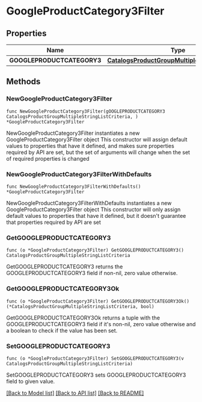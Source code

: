 # GoogleProductCategory3Filter

## Properties

Name | Type | Description | Notes
------------ | ------------- | ------------- | -------------
**GOOGLEPRODUCTCATEGORY3** | [**CatalogsProductGroupMultipleStringListCriteria**](CatalogsProductGroupMultipleStringListCriteria.md) |  | 

## Methods

### NewGoogleProductCategory3Filter

`func NewGoogleProductCategory3Filter(gOOGLEPRODUCTCATEGORY3 CatalogsProductGroupMultipleStringListCriteria, ) *GoogleProductCategory3Filter`

NewGoogleProductCategory3Filter instantiates a new GoogleProductCategory3Filter object
This constructor will assign default values to properties that have it defined,
and makes sure properties required by API are set, but the set of arguments
will change when the set of required properties is changed

### NewGoogleProductCategory3FilterWithDefaults

`func NewGoogleProductCategory3FilterWithDefaults() *GoogleProductCategory3Filter`

NewGoogleProductCategory3FilterWithDefaults instantiates a new GoogleProductCategory3Filter object
This constructor will only assign default values to properties that have it defined,
but it doesn't guarantee that properties required by API are set

### GetGOOGLEPRODUCTCATEGORY3

`func (o *GoogleProductCategory3Filter) GetGOOGLEPRODUCTCATEGORY3() CatalogsProductGroupMultipleStringListCriteria`

GetGOOGLEPRODUCTCATEGORY3 returns the GOOGLEPRODUCTCATEGORY3 field if non-nil, zero value otherwise.

### GetGOOGLEPRODUCTCATEGORY3Ok

`func (o *GoogleProductCategory3Filter) GetGOOGLEPRODUCTCATEGORY3Ok() (*CatalogsProductGroupMultipleStringListCriteria, bool)`

GetGOOGLEPRODUCTCATEGORY3Ok returns a tuple with the GOOGLEPRODUCTCATEGORY3 field if it's non-nil, zero value otherwise
and a boolean to check if the value has been set.

### SetGOOGLEPRODUCTCATEGORY3

`func (o *GoogleProductCategory3Filter) SetGOOGLEPRODUCTCATEGORY3(v CatalogsProductGroupMultipleStringListCriteria)`

SetGOOGLEPRODUCTCATEGORY3 sets GOOGLEPRODUCTCATEGORY3 field to given value.



[[Back to Model list]](../README.md#documentation-for-models) [[Back to API list]](../README.md#documentation-for-api-endpoints) [[Back to README]](../README.md)


